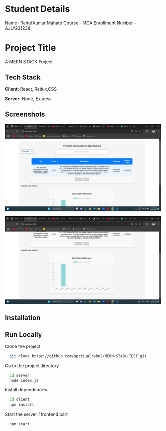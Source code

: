 # Student Details
Name- Rahul kumar Mahato
Course - MCA
Enrollment Number - AJU/231238
# Project Title

A MERN STACK Project


## Tech Stack

**Client:** React, Redux,CSS

**Server:** Node, Express




## Screenshots

![App Screenshot](./image/Screenshot%20(630).png)


![App Screenshot](./image/Screenshot%20(631).png)








## Installation


## Run Locally

Clone the project

```bash
  git clone https://github.com/spritualrahul/MERN-STACK-TEST.git
```

Go to the project directory

```bash
  cd server
  node index.js
```

Install dependencies

```bash
  cd client
  npm install
```

Start the server / frontend part

```bash
  npm start
```

